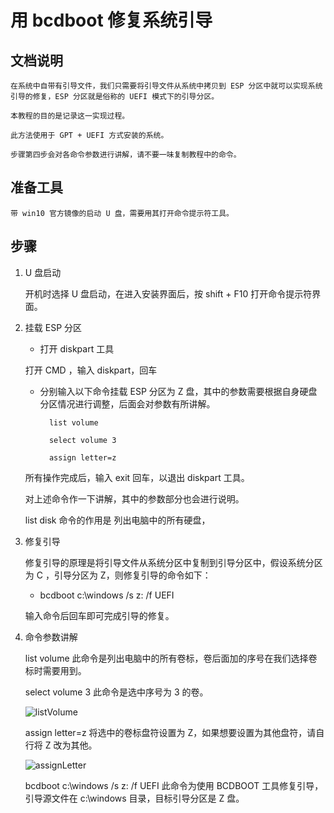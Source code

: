 # 用 bcdboot 修复系统引导

## 文档说明

    在系统中自带有引导文件，我们只需要将引导文件从系统中拷贝到 ESP 分区中就可以实现系统引导的修复，ESP 分区就是俗称的 UEFI 模式下的引导分区。
    
    本教程的目的是记录这一实现过程。
    
    此方法使用于 GPT + UEFI 方式安装的系统。

    步骤第四步会对各命令参数进行讲解，请不要一味复制教程中的命令。

## 准备工具

    带 win10 官方镜像的启动 U 盘，需要用其打开命令提示符工具。

## 步骤

1. U 盘启动

    开机时选择 U 盘启动，在进入安装界面后，按 shift + F10 打开命令提示符界面。

2. 挂载 ESP 分区

    - 打开 diskpart 工具

    打开 CMD ，输入 diskpart，回车

    - 分别输入以下命令挂载 ESP 分区为 Z 盘，其中的参数需要根据自身硬盘分区情况进行调整，后面会对参数有所讲解。

            list volume

            select volume 3

            assign letter=z

    所有操作完成后，输入 exit 回车，以退出 diskpart 工具。
    
    对上述命令作一下讲解，其中的参数部分也会进行说明。

    list disk 命令的作用是 列出电脑中的所有硬盘，
            
3. 修复引导

    修复引导的原理是将引导文件从系统分区中复制到引导分区中，假设系统分区为 C ，引导分区为 Z，则修复引导的命令如下：

    - bcdboot c:\windows /s z: /f UEFI

    输入命令后回车即可完成引导的修复。

4. 命令参数讲解

    list volume 此命令是列出电脑中的所有卷标，卷后面加的序号在我们选择卷标时需要用到。

    select volume 3 此命令是选中序号为 3 的卷。

    ![listVolume](https://github.com/oh1h0ney/Git-Book-Library/blob/master/Windows/repair-boot-menu-with-bcdboot/selectVolume.png)

    assign letter=z  将选中的卷标盘符设置为 Z，如果想要设置为其他盘符，请自行将 Z 改为其他。

    ![assignLetter](https://github.com/oh1h0ney/Git-Book-Library/blob/master/Windows/repair-boot-menu-with-bcdboot/assignLetter.png)

    bcdboot c:\windows /s z: /f UEFI  此命令为使用 BCDBOOT 工具修复引导，引导源文件在 c:\windows 目录，目标引导分区是 Z 盘。